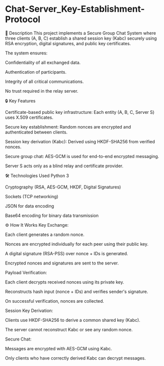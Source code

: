 # Chat-Server_Key-Establishment-Protocol
📜 Description
This project implements a Secure Group Chat System where three clients (A, B, C) establish a shared session key (Kabc) securely using RSA encryption, digital signatures, and public key certificates.

The system ensures:

Confidentiality of all exchanged data.

Authentication of participants.

Integrity of all critical communications.

No trust required in the relay server.

🔒 Key Features

Certificate-based public key infrastructure: Each entity (A, B, C, Server S) uses X.509 certificates.

Secure key establishment: Random nonces are encrypted and authenticated between clients.

Session key derivation (Kabc): Derived using HKDF-SHA256 from verified nonces.

Secure group chat: AES-GCM is used for end-to-end encrypted messaging.

Server S acts only as a blind relay and certificate provider.

🛠️ Technologies Used
Python 3

Cryptography (RSA, AES-GCM, HKDF, Digital Signatures)

Sockets (TCP networking)

JSON for data encoding

Base64 encoding for binary data transmission

⚙️ How It Works
Key Exchange:

Each client generates a random nonce.

Nonces are encrypted individually for each peer using their public key.

A digital signature (RSA-PSS) over nonce + IDs is generated.

Encrypted nonces and signatures are sent to the server.

Payload Verification:

Each client decrypts received nonces using its private key.

Reconstructs hash input (nonce + IDs) and verifies sender's signature.

On successful verification, nonces are collected.

Session Key Derivation:

Clients use HKDF-SHA256 to derive a common shared key (Kabc).

The server cannot reconstruct Kabc or see any random nonce.

Secure Chat:

Messages are encrypted with AES-GCM using Kabc.

Only clients who have correctly derived Kabc can decrypt messages.
